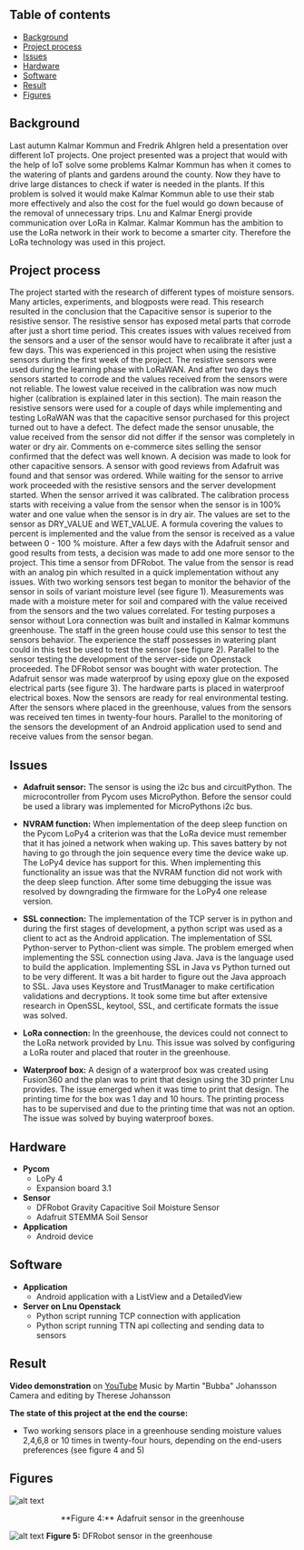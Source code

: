 ## Table of contents
* [Background](#background)
* [Project process](#project-process)
* [Issues](#issues)
* [Hardware](#hardware)
* [Software](#software)
* [Result](#result)
* [Figures](#figures)

## Background
Last autumn Kalmar Kommun and Fredrik Ahlgren held a presentation over different IoT projects. One project presented was a project that would with the help of IoT solve some problems Kalmar Kommun has when it comes to the watering of plants and gardens around the county. Now they have to drive large distances to check if water is needed in the plants. If this problem is solved it would make Kalmar Kommun able to use their stab more effectively and also the cost for the fuel would go down because of the removal of unnecessary trips. Lnu and Kalmar Energi provide communication over LoRa in Kalmar. Kalmar Kommun has the ambition to use the LoRa network in their work to become a smarter city. Therefore the LoRa technology was used in this project.
	
## Project process
The project started with the research of different types of moisture sensors. Many articles, experiments, and blogposts were read. This research resulted in the conclusion that the Capacitive sensor is superior to the resistive sensor. The resistive sensor has exposed metal parts that corrode after just a short time period. This creates issues with values received from the sensors and a user of the sensor would have to recalibrate it after just a few days. This was experienced in this project when using the resistive sensors during the first week of the project. The resistive sensors were used during the learning phase with LoRaWAN. And after two days the sensors started to corrode and the values received from the sensors were not reliable. The lowest value received in the calibration was now much higher (calibration is explained later in this section). The main reason the resistive sensors were used for a couple of days while implementing and testing LoRaWAN was that the capacitive sensor purchased for this project turned out to have a defect. The defect made the sensor unusable, the value received from the sensor did not differ if the sensor was completely in water or dry air. Comments on e-commerce sites selling the sensor confirmed that the defect was well known. A decision was made to look for other capacitive sensors. A sensor with good reviews from Adafruit was found and that sensor was ordered. While waiting for the sensor to arrive work proceeded with the resistive sensors and the server development started. When the sensor arrived it was calibrated. The calibration process starts with receiving a value from the sensor when the sensor is in 100% water and one value when the sensor is in dry air. The values are set to the sensor as DRY_VALUE and WET_VALUE. A formula covering the values to percent is implemented and the value from the sensor is received as a value between 0 - 100 % moisture. After a few days with the Adafruit sensor and good results from tests, a decision was made to add one more sensor to the project. This time a sensor from DFRobot. The value from the sensor is read with an analog pin which resulted in a quick implementation without any issues. With two working sensors test began to monitor the behavior of the sensor in soils of variant moisture level (see figure 1). Measurements was made with a moisture meter for soil and compared with the value received from the sensors and the two values correlated. For testing purposes a sensor without Lora connection was built and installed in Kalmar kommuns greenhouse. The staff in the green house could use this sensor to test the sensors behavior. The experience the staff possesses in watering plant could in this test be used to test the sensor (see figure 2). Parallel to the sensor testing the development of the server-side on Openstack proceeded. The DFRobot sensor was bought with water protection. The Adafruit sensor was made waterproof by using epoxy glue on the exposed electrical parts (see figure 3). The hardware parts is placed in waterproof electrical boxes. Now the sensors are ready for real environmental testing. After the sensors where placed in the greenhouse, values from the sensors was received ten times in twenty-four hours. Parallel to the monitoring of the sensors the development of an Android application used to send and receive values from the sensor began.

## Issues
* **Adafruit sensor:** The sensor is using the i2c bus and circuitPython. The microcontroller from Pycom uses MicroPython. Before the sensor could be used a library was implemented for MicroPythons i2c bus.

* **NVRAM function:** When implementation of the deep sleep function on the Pycom LoPy4 a criterion was that the LoRa device must remember that it has joined a network when waking up. This saves battery by not having to go through the join sequence every time the device wake up. The LoPy4 device has support for this. When implementing this functionality an issue was that the NVRAM function did not work with the deep sleep function. After some time debugging the issue was resolved by downgrading the firmware for the LoPy4 one release version.

* **SSL connection:** The implementation of the TCP server is in python and during the first stages of development, a python script was used as a client to act as the Android application. The implementation of SSL Python-server to Python-client was simple. The problem emerged when implementing the SSL connection using Java. Java is the language used to build the application. Implementing SSL in Java vs Python turned out to be very different. It was a bit harder to figure out the Java approach to SSL. Java uses Keystore and TrustManager to make certification validations and decryptions. It took some time but after extensive research in OpenSSL, keytool, SSL, and certificate formats the issue was solved.

* **LoRa connection:** In the greenhouse, the devices could not connect to the LoRa network provided by Lnu. This issue was solved by configuring a LoRa router and placed that router in the greenhouse.

* **Waterproof box:**  A design of a waterproof box was created using Fusion360 and the plan was to print that design using the 3D printer Lnu provides. The issue emerged when it was time to print that design. The printing time for the box was 1 day and 10 hours. The printing process has to be supervised and due to the printing time that was not an option. The issue was solved by buying waterproof boxes.

## Hardware
- **Pycom**
    - LoPy 4
    - Expansion board 3.1
- **Sensor**
    - DFRobot Gravity Capacitive Soil Moisture Sensor
    - Adafruit STEMMA Soil Sensor
- **Application**
    - Android device

## Software
- **Application**
    - Android application with a ListView and a DetailedView
- **Server on Lnu Openstack**
    - Python script running TCP connection with application
    - Python script running TTN api collecting and sending data to sensors

## Result
**Video demonstration** on [YouTube](https://youtu.be/RBFp-bJJFYI) 
Music by Martin "Bubba" Johansson 
Camera and editing by Therese Johansson

**The state of this project at the end the course:**
* Two working sensors place in a greenhouse sending moisture values 2,4,6,8 or 10 times in twenty-four hours, depending on the end-users preferences (see figure 4 and 5)

## Figures

![alt text](https://github.com/makjohansson/IoTSoilMoistureProject/blob/master/img/IMG_1547.jpeg?raw=true) 
<center>**Figure 4:** Adafruit sensor in the greenhouse</center>

![alt text](https://github.com/makjohansson/IoTSoilMoistureProject/blob/master/img/IMG_1546.jpeg?raw=true)
**Figure 5:** DFRobot sensor in the greenhouse